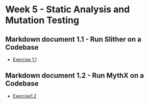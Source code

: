 # Week 5 - Static Analysis and Mutation Testing

## Markdown document 1.1 - Run Slither on a Codebase

- [Exercise 1.1](./slither.md)

## Markdown document 1.2 - Run MythX on a Codebase

- [Exercise1.2](./mythx.md)
